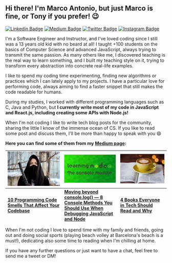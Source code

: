 ## Hi there! I'm Marco Antonio, but just Marco is fine, or Tony if you prefer! 😉

[![Linkedin Badge](https://img.shields.io/badge/-LinkedIn-0e76a8?style=flat-square&logo=Linkedin&logoColor=white)](https://www.linkedin.com/in/marcoantonioghiani/)
[![Medium Badge](https://img.shields.io/badge/medium-%2312100E.svg?&style=for-square&logo=medium&logoColor=white)](https://medium.com/@marcoantonio.ghiani01)
[![Twitter Badge](https://img.shields.io/badge/-Twitter-00acee?style=flat-square&logo=Twitter&logoColor=white)](https://twitter.com/tonyghiani)
[![Instagram Badge](https://img.shields.io/badge/-Instagram-e4405f?style=flat-square&logo=Instagram&logoColor=white)](https://www.instagram.com/marcoantonio_ghiani/)

I'm a Software Engineer and Instructor, and I've loved coding since I still was a 13 years old kid with no beard at all!
I taught +100 students on the basics of Computer Science and advanced JavaScript, always trying to transmit the same passion. As many others like me, I discovered teaching is the real way to learn something, and I built my teaching style on it, trying to transform every abstraction into concrete real-life examples. 

I like to spend my coding time experimenting, finding new algorithms or practices which I can lately apply to my projects. I have a particular love for performing code, always aiming to find a faster snippet that still makes the code readable for humans.

During my studies, I worked with different programming languages such as C, Java and Python, but **I currently write most of my code in JavaScript and React.js, including creating some APIs with Node.js!**

When I'm not coding I like to write tech blog posts for the community, sharing the little I know of the immense ocean of CS. If you like to read some post and discuss them, I'll be more than happy to speak with you 😄

**Here you can find some of them from my [Medium page](https://medium.com/@marcoantonio.ghiani01):**

<div align="center">
  <table border="0" cellspacing="0" cellpadding="0">
    <tbody>
      <tr>
        <td>
          <a href="https://levelup.gitconnected.com/10-programming-code-smells-that-affect-your-codebase-e66104e0341d">
            <img
              alt="10 Programming Code Smells That Affect Your Codebase"
              src="https://github.com/marcoantonioghiani01/marcoantonioghiani01/raw/master/assets/programming-smells.jpeg"
            />
          </a>
        </td>
        <td>
          <a href="https://levelup.gitconnected.com/moving-beyond-console-log-8-console-methods-you-should-use-when-debugging-javascript-and-node-25f6ac840ada?source=friends_link&sk=62597805243671cb9b96e54b052fde58">
            <img
              alt="Moving beyond console.log() — 8 Console Methods You Should Use When Debugging JavaScript and Node"
              src="https://github.com/marcoantonioghiani01/marcoantonioghiani01/raw/master/assets/learning-node.png"
            />
          </a>
        </td>
        <td>
          <a href="https://medium.com/better-programming/4-books-every-it-professional-should-read-and-why-b50628175372?source=friends_link&sk=70ee9016f1248f2d11a3977b24c9844f">
            <img
              alt="4 Books Everyone in Tech Should Read and Why"
              src="https://github.com/marcoantonioghiani01/marcoantonioghiani01/raw/master/assets/four-books.jpeg"
            />
          </a>
        </td>
      </tr>
    </tbody>
    <tfoot>
      <tr>
        <td>
          <strong><a href="https://levelup.gitconnected.com/10-programming-code-smells-that-affect-your-codebase-e66104e0341d">10 Programming Code Smells That Affect Your Codebase</a></strong>
        </td>
        <td>
          <strong><a href="https://levelup.gitconnected.com/moving-beyond-console-log-8-console-methods-you-should-use-when-debugging-javascript-and-node-25f6ac840ada?source=friends_link&sk=62597805243671cb9b96e54b052fde58">Moving beyond console.log() — 8 Console Methods You Should Use When Debugging JavaScript and Node</a></strong>
        </td>
        <td>
          <strong><a href="https://medium.com/better-programming/4-books-every-it-professional-should-read-and-why-b50628175372?source=friends_link&sk=70ee9016f1248f2d11a3977b24c9844f">4 Books Everyone in Tech Should Read and Why</a></strong>
        </td>
      </tr>
    </tfoot>
  </table>
</div>

When I'm not coding I love to spend time with my family and friends, going out and doing social sports (playing beach volley at Barcelona's beach is a must!), dedicating also some time to reading when I'm chilling at home.

If you have any further questions or just want to have a chat, feel free to send me a tweet or DM!
